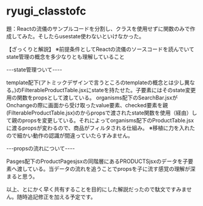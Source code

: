 # ryugi_classtofc

題：Reactの流儀のサンプルコードを分割し、クラスを使用せずに関数のみで作成してみた。そしたらusestate使わないといけなかった。

【ざっくりと解説】
※前提条件としてReactの流儀のソースコードを読んでいてstate管理の概念を多少なりとも理解していること

---state管理ついて----

template配下(アトミックデザインで言うところのtemplateの概念とは少し異なる。)のFilterableProductTable.jsxにstateを持たせた。子要素にはそのstate変更用の関数をpropsとして渡している。
organisms配下のSearchBar.jsxがOnchangeの際に画面から受け取ったvalue要素、checked要素を親(FilterableProductTable.jsx)のからpropsで渡されたstate関数を使用（経由）して親のpropsを変更している。それによってorganisms配下のProductTable.jsxに渡るpropsが変わるので、商品がフィルタされる仕組み。
※移植に力を入れたので細かい動作の認識が間違っていたらすみません。

---propsの流れについて----

Pasges配下のProductPagesjsxの同階層にあるPRODUCTSjsxのデータを子要素へ渡している。当データの流れを追うことでpropsを子に流す感覚の理解が深まると思う。


以上、とにかく早く共有することを目的にした解説だったので駄文ですみません。随時追記修正を加える予定です。
